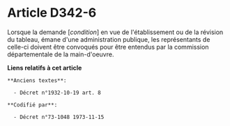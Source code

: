 # Article D342-6

Lorsque la demande [*condition*] en vue de l'établissement ou de la révision du tableau, émane d'une administration publique,
les représentants de celle-ci doivent être convoqués pour être entendus par la commission départementale de la main-d'oeuvre.

**Liens relatifs à cet article**

	**Anciens textes**:

	  - Décret n°1932-10-19 art. 8

	**Codifié par**:

	  - Décret n°73-1048 1973-11-15
